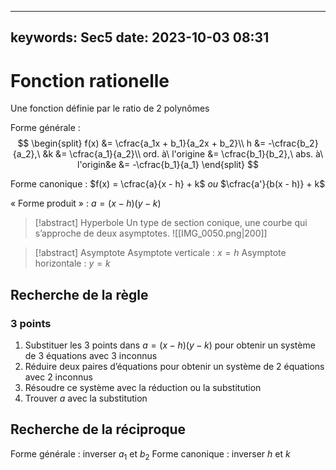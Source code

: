 
---
keywords: Sec5
date: 2023-10-03 08:31
---

# Fonction rationelle

Une fonction définie par le ratio de 2 polynômes

Forme générale :
$$
\begin{split}
f(x) &= \cfrac{a_1x + b_1}{a_2x + b_2}\\
h &= -\cfrac{b_2}{a_2},\ &k &= \cfrac{a_1}{a_2}\\
ord. à\ l'origine &= \cfrac{b_1}{b_2},\ abs. à\ l'origin&e &= -\cfrac{b_1}{a_1}
\end{split}
$$

Forme canonique :
$f(x) = \cfrac{a}{x - h} + k$ *ou* $\cfrac{a'}{b(x - h)} + k$

« Forme produit » :
$a = (x - h)(y - k)$

> [!abstract] Hyperbole
> Un type de section conique, une courbe qui s’approche de deux asymptotes.
> ![[IMG_0050.png|200]]

> [!abstract] Asymptote
> Asymptote verticale : $x = h$
> Asymptote horizontale : $y = k$

## Recherche de la règle

### 3 points

1. Substituer les 3 points dans $a = (x - h)(y - k)$ pour obtenir un système de 3 équations avec 3 inconnus
2. Réduire deux paires d’équations pour obtenir un système de 2 équations avec 2 inconnus
3. Résoudre ce système avec la réduction ou la substitution
4. Trouver $a$ avec la substitution

## Recherche de la réciproque

Forme générale : inverser $a_1$ et $b_2$
Forme canonique : inverser $h$ et $k$